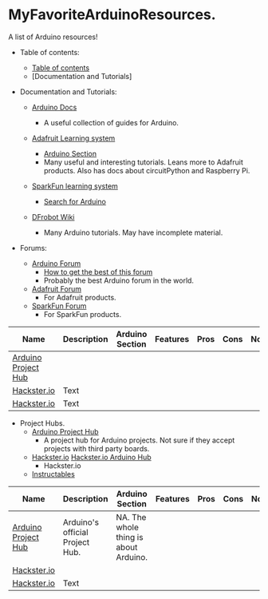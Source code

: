 # MyFavoriteArduinoResources.
A list of Arduino resources!




* Table of contents:
  * [Table of contents](https://github.com/V205Github/MyFavoriteArduinoResources.)
  * [Documentation and Tutorials]



* Documentation and Tutorials:
  * [Arduino Docs](https://docs.arduino.cc)
    * A useful collection of guides for Arduino. 
  * [Adafruit Learning system](https://learn.adafruit.com)
    * [Arduino Section](https://learn.adafruit.com/category/arduino) 
    * Many useful and interesting tutorials. Leans more to Adafruit products. Also has docs about circuitPython and Raspberry Pi.
 
  * [SparkFun learning system](https://learn.sparkfun.com)
    * [Search for Arduino](https://www.sparkfun.com/search/results?term=Arduino&_gl=1*7upgxt*_ga*MjU2NTY0NzkuMTY4ODQxODg2OA..*_ga_T369JS7J9N*MTY4OTc5MjQzOC41LjEuMTY4OTc5MjUyMC4wLjAuMA..)
  * [DFrobot Wiki](https://wiki.dfrobot.com)
    * Many Arduino tutorials. May have incomplete material. 

* Forums:
  * [Arduino Forum](https://forum.arduino.cc)
    * [How to get the best of this forum](https://forum.arduino.cc/t/how-to-get-the-best-out-of-this-forum/679966)
    * Probably the best Arduino forum in the world.
  * [Adafruit Forum](https://forums.adafruit.com)
    * For Adafruit products.
  * [SparkFun Forum](https://forum.sparkfun.com)
    * For SparkFun products.
   
| Name        | Description | Arduino Section | Features | Pros | Cons | Notes | 
| ----------- | ----------- | ----------------| -------- | -----| -----| ----- |
| [Arduino Project Hub](https://projecthub.arduino.cc)|       |            |           |     |     |      |
| [Hackster.io](https://www.hackster.io)   | Text        |            |           |     |     |      |
| [Hackster.io](https://www.hackster.io)   | Text        |            |           |     |     |      |

        

* Project Hubs.
  * [Arduino Project Hub](https://projecthub.arduino.cc)
    * A project hub for Arduino projects. Not sure if they accept projects with third party boards.
  * [Hackster.io](https://www.hackster.io) [Hackster.io Arduino Hub](https://www.hackster.io/arduino)
    * Hackster.io
  * [Instructables](https://www.instructables.com)
  
| Name        | Description | Arduino Section | Features | Pros | Cons | Notes | 
| ----------- | ----------- | ----------------| -------- | -----| -----| ----- |
| [Arduino Project Hub](https://projecthub.arduino.cc)|   Arduino's official Project Hub.    |     NA. The whole thing is about Arduino. |           |     |     |      |
| [Hackster.io](https://www.hackster.io)   |       |            |           |     |     |      |
| [Hackster.io](https://www.hackster.io)   | Text        |            |           |     |     |      |

  
